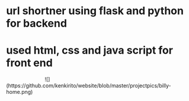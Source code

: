 # url shortner using flask and python for backend
# used html, css and java script for front end

<img scr="projectpics/billy-home.png" width="100">
![](https://github.com/kenkirito/website/blob/master/projectpics/billy-home.png)
